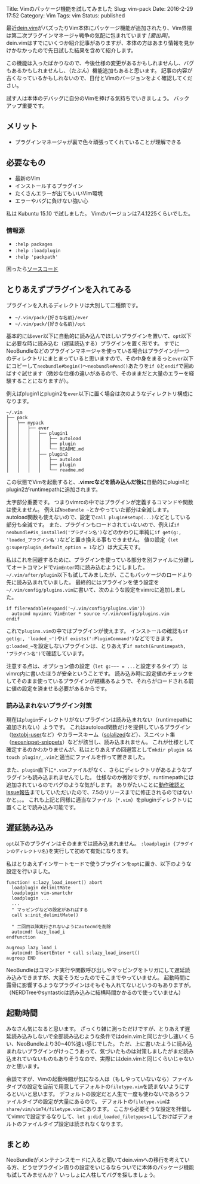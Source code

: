 Title: Vimのパッケージ機能を試してみました
Slug: vim-pack
Date: 2016-2-29 17:52
Category: Vim
Tags: vim
Status: published


最近[dein.vim](https://github.com/Shougo/dein.vim)がバズったりVim本体にパッケージ機能が追加されたり、Vim界隈は第二次プラグインマネージャ戦争の気配に包まれています *[要出典]*。
dein.vimはすでにいくつか紹介記事がありますが、本体の方はあまり情報を見かけかなかったので先日試した結果を含めて紹介します。

この機能は入ったばかりなので、今後仕様の変更があるかもしれませんし、バグもあるかもしれませんし、（たぶん）機能追加もあると思います。
記事の内容が古くなっているかもしれないので、日付とVimのバージョンをよく確認してください。

試す人は本体のデバッグに自分のVimを捧げる気持ちでいきましょう。
バックアップ重要です。

<!-- more -->

## メリット

- プラグインマネージャが裏で色々頑張ってくれていることが理解できる

## 必要なもの

- 最新のVim
- インストールするプラグイン
- たくさんエラーが出てもいいVim環境
- エラーやバグに負けない強い心

私は Kubuntu 15.10 で試しました。
Vimのバージョンは7.4.1225くらいでした。

### 情報源

- `:help packages`
- `:help :loadplugin`
- `:help 'packpath'`

困ったら[ソースコード](https://github.com/vim/vim)

## とりあえずプラグインを入れてみる

プラグインを入れるディレクトリは大別して二種類です。

- `~/.vim/pack/{好きな名前}/ever`
- `~/.vim/pack/{好きな名前}/opt`

基本的には`ever`以下に自動的に読み込んでほしいプラグインを置いて、`opt`以下に必要な時に読み込む（遅延読込する）プラグインを置く形です。
すでにNeoBundleなどのプラグインマネージャを使っている場合はプラグインが一つのディレクトリにまとまっていると思いますので、その中身をまるっと`ever`以下にコピーして`neobundle#begin()`〜`neobundle#end()`あたりを`if 0`と`endif`で囲めばすぐ試せます（微妙な仕様の違いがあるので、そのままだと大量のエラーを経験することになりますが）。

例えばplugin1とplugin2を`ever`以下に置く場合は次のようなディレクトリ構成になります。

```
~/.vim
├── pack
│   ├── mypack
│   │   ├── ever
│   │   │   ├── plugin1
│   │   │   │   ├── autoload
│   │   │   │   ├── plugin
│   │   │   │   └── README.md
│   │   │   ├── plugin2
│   │   │   │   ├── autoload
│   │   │   │   ├── plugin
│   │   │   │   └── readme.md
```

この状態でVimを起動すると、**.vimrcなどを読み込んだ後に**自動的にplugin1とplugin2がruntimepathに追加されます。

太字部分重要です。
つまりvimrcの中ではプラグインが定義するコマンドや関数は使えません。
例えば`NoeBundle ~`とかやっていた部分は全滅します。
autoload関数も使えないので、設定で`call plugin#setup(...)`などとしている部分も全滅です。
また、プラグインもロードされていないので、例えば`if neobundle#is_installed('プラグイン名')`などのかわりに単純に`if get(g:, 'loaded_プラグイン名')`などと置き換える事もできません。
値の設定（`let g:superplugin_default_option = 1`など）は大丈夫です。

私はこれを回避するために、プラグインを使っている部分を別ファイルに分離してオートコマンドで`VimEnter`時に読み込むようにしました。
`~/.vim/after/plugin`以下も試してみましたが、ここもパッケージのロードより先に読み込まれていました。
最終的にはプラグインを使う設定を`~/.vim/config/plugins.vim`に書いて、次のような設定をvimrcに追加しました。

```vim
if filereadable(expand('~/.vim/config/plugins.vim'))
  autocmd myvimrc VimEnter * source ~/.vim/config/plugins.vim
endif
```

これで`plugins.vim`の中ではプラグインが使えます。
インストールの確認も`if get(g:, 'loaded_~')`や`if exists(':PluginCommand')`などでできます。
`g:loaded_~`を設定しないプラグインは、とりあえず`if match(&runtimepath, 'プラグイン名')`で確認しています。

注意する点は、オプション値の設定（`let g:~~~ = ...`と設定するタイプ）はvimrc内に書いたほうが安全ということです。
読み込み時に設定値のチェックをしてそのまま使っているプラグインが結構あるようで、それらがロードされる前に値の設定を済ませる必要があるからです。

### 読み込まれないプラグイン対策

現在は`plugin`ディレクトリがないプラグインは読み込まれない（runtimepathに追加されない）ようです。
これはautoload関数だけを提供しているプラグイン（[textobj-user](https://github.com/kana/vim-textobj-user)など）やカラースキーム（[solalized](https://github.com/altercation/vim-colors-solarized)など）、スニペット集（[neosnippet-snippets](https://github.com/Shougo/neosnippet-snippets)）などが該当し、読み込まれません。
これが仕様として確定するのかわかりませんが、私はとりあえずの回避策として`mkdir plugin && touch plugin/_.vim`と適当にファイルを作って置きました。

また、`plugin`直下に`*.vim`ファイルがなく、さらにディレクトリがあるようなプラグインも読み込まれませんでした。
仕様なのか微妙ですが、runtimepathには追加されているのでバグのような気がします。
ありがたいことに[動作確認とIssue報告](https://github.com/vim-jp/issues/issues/848)までしていただいたので、7.5のリリースまでに修正されるのではないかと。。。
これも上記と同様に適当なファイル（`*.vim`）をpluginディレクトリに置くことで読み込み可能です。

## 遅延読み込み

`opt`以下のプラグインはそのままでは読み込まれません。
`:loadplugin {プラグインのディレクトリ名}`を実行して初めて有効になります。

私はとりあえずインサートモードで使うプラグインを`opt`に置き、以下のような設定を行いました。

```vim
function! s:lazy_load_insert() abort
  loadplugin delimitMate
  loadplugin vim-smartchr
  loadplugin ...
  ...
  " マッピングなどの設定があればする
  call s:init_delimitMate()

  " 二回目以降実行されないようにautocmdを削除
  autocmd! lazy_load_i
endfunction

augroup lazy_load_i
  autocmd! InsertEnter * call s:lazy_load_insert()
augroup END
```

NeoBundleはコマンド実行や関数呼び出しやマッピングをトリガにして遅延読み込みできますが、大変そうだったのでそこまでやっていません。
起動時間に露骨に影響するようなプラグインはそもそも入れてないというのもありますが。
（NERDTreeやsyntasticは読み込みに結構時間かかるので使っていません）

## 起動時間

みなさん気になると思います。
ざっくり雑に測っただけですが、とりあえず遅延読み込みしないで全部読み込むような条件ではdein.vimと同じか少し速いくらい、NeoBundleより30~40%速い感じでした。
ただ、上に書いたように読み込まれないプラグインがけっこうあって、気づいたものは対策しましたがまだ読み込まれていないものもありそうなので、実際にはdein.vimと同じくらいじゃないかと思います。

余談ですが、Vimの起動時間が気になる人は（もしやっていないなら）ファイルタイプの設定を自前で用意してデフォルトの`filetype.vim`を読まないようにするといいと思います。
デフォルトの設定だと人生で一度も使わないであろうファイルタイプの設定が大量にあるので。
デフォルトの`filetype.vim`は`share/vim/vim74/filetype.vim`にあります。
ここから必要そうな設定を拝借してvimrcで設定するなりして、`let g:did_loaded_filetypes=1`しておけばデフォルトのファイルタイプ設定は読まれなくなります。

## まとめ

NeoBundleがメンテナンスモードに入ると聞いてdein.vimへの移行を考えている方、どうせプラグイン周りの設定をいじるならついでに本体のパッケージ機能も試してみませんか？
いっしょに人柱してバグを探しましょう。
